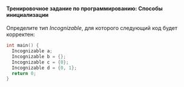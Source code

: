 #### Тренировочное задание по программированию: Способы инициализации ####

Определите тип *Incognizable*, для которого следующий код будет корректен:
```objectivec
int main() {
  Incognizable a;
  Incognizable b = {};
  Incognizable c = {0};
  Incognizable d = {0, 1};
  return 0;
}
```